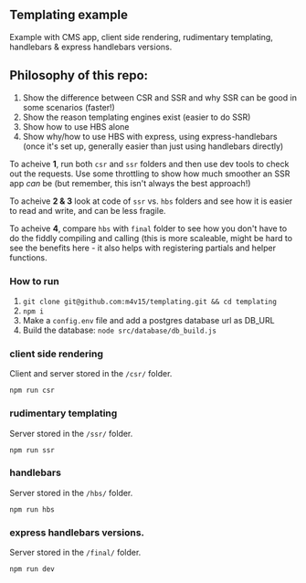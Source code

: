 ## Templating example

Example with CMS app, client side rendering, rudimentary templating, handlebars & express handlebars versions.

## Philosophy of this repo:

1. Show the difference between CSR and SSR and why SSR can be good in some scenarios (faster!)
1. Show the reason templating engines exist (easier to do SSR)
1. Show how to use HBS alone
1. Show why/how to use HBS with express, using express-handlebars (once it's set up, generally easier than just using handlebars directly)

To acheive **1**, run both `csr` and `ssr` folders and then use dev tools to check out the requests. Use some throttling to show how much smoother an SSR app *can* be (but remember, this isn't always the best approach!)

To acheive **2 & 3** look at code of `ssr` vs. `hbs` folders and see how it is easier to read and write, and can be less fragile.

To acheive **4**, compare `hbs` with `final` folder to see how you don't have to do the fiddly compiling and calling (this is more scaleable, might be hard to see the benefits here - it also helps with registering partials and helper functions.


### How to run

1. `git clone git@github.com:m4v15/templating.git && cd templating`
2. `npm i`
3. Make a `config.env` file and add a postgres database url as DB_URL
4. Build the database: `node src/database/db_build.js`

### client side rendering

Client and server stored in the `/csr/` folder.

`npm run csr`

### rudimentary templating

Server stored in the `/ssr/` folder.

`npm run ssr`

### handlebars

Server stored in the `/hbs/` folder.

`npm run hbs`

### express handlebars versions.

Server stored in the `/final/` folder.

`npm run dev`
